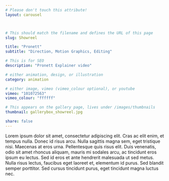 ```yaml
---
# Please don't touch this attribute!
layout: carousel



# This should match the filename and defines the URL of this page
slug: Showreel

title: "Pronett"
subtitle: "Direction, Motion Graphics, Editing"

# This is for SEO
description: "Pronett Explainer video"

# either animation, design, or illustration
category: animation

# either image, vimeo (vimeo_colour optional), or youtube
vimeo: "101072563"
vimeo_colour: "ffffff"

# This appears on the gallery page, lives under /images/thumbnails
thumbnail: gallerybox_showreel.jpg

share: false
---
```


Lorem ipsum dolor sit amet, consectetur adipiscing elit. Cras ac elit enim, et tempus nulla. Donec id risus arcu. Nulla sagittis magna sem, eget tristique nisi. Maecenas at eros urna. Pellentesque quis risus elit. Duis venenatis, odio sit amet rhoncus aliquam, mauris mi sodales arcu, ac tincidunt eros ipsum eu lectus. Sed id eros et ante hendrerit malesuada ut sed metus. Nulla risus lectus, faucibus eget laoreet et, elementum id purus. Sed blandit semper porttitor. Sed cursus tincidunt purus, eget tincidunt magna luctus nec.
